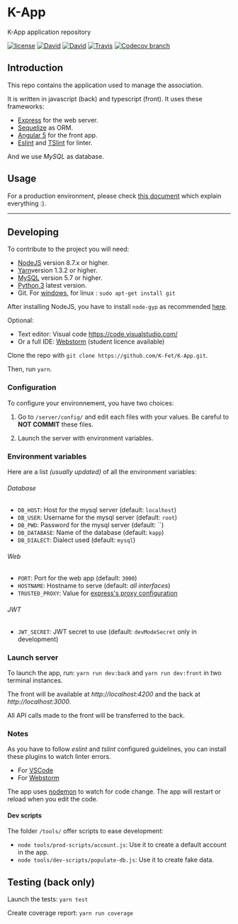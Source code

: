 # K-App
K-App application repository

[![license](https://img.shields.io/github/license/K-Fet/K-App.svg)](./LICENSE.md)
[![David](https://img.shields.io/david/K-Fet/K-App.svg)](https://david-dm.org/K-Fet/K-App)
[![David](https://img.shields.io/david/dev/K-Fet/K-App.svg)](https://david-dm.org/K-Fet/K-App)
[![Travis](https://img.shields.io/travis/K-Fet/K-App.svg)](https://travis-ci.org/K-Fet/K-App)
[![Codecov branch](https://img.shields.io/codecov/c/github/K-Fet/K-App.svg)](https://codecov.io/gh/K-Fet/K-App/)


## Introduction

This repo contains the application used to manage the association.

It is written in javascript (back) and typescript (front).
It uses these frameworks:
- [Express](https://expressjs.com) for the web server.
- [Sequelize](http://sequelizejs.com) as ORM.
- [Angular 5](https://angular.io/) for the front app.
- [Eslint](https://eslint.org/) and [TSlint](https://palantir.github.io/tslint/) for linter.

And we use *MySQL* as database.

## Usage

For a production environment, please check [this document](./docs/QuickDeployment.md) 
which explain everything :).


---

## Developing

To contribute to the project you will need:
- [NodeJS](https://nodejs.org/en/) version 8.7.x or higher.
- [Yarn](https://yarnpkg.com)version 1.3.2 or higher.
- [MySQL](https://dev.mysql.com/downloads/mysql) version 5.7 or higher.
- [Python 3](https://www.python.org/download/releases/3.0/) latest version.
- Git. For [windows](https://git-scm.com/downloads), for linux : `sudo apt-get install git`

After installing NodeJS,
you have to install `node-gyp` as recommended 
[here](https://www.npmjs.com/package/node-gyp#installation).

Optional:
- Text editor: Visual code https://code.visualstudio.com/
- Or a full IDE: [Webstorm](https://www.jetbrains.com/webstorm/)
    (student licence available) 

Clone the repo with `git clone https://github.com/K-Fet/K-App.git`.

Then, run `yarn`.

### Configuration

To configure your environnement, you have two choices:

1. Go to `/server/config/` and edit each files with your values.
 Be careful to **NOT COMMIT** these files.

2. Launch the server with environment variables.

### Environment variables

Here are a list _(usually updated)_ of all the environment variables:

###### Database 

* `DB_HOST`: Host for the mysql server (default: `localhost`)
* `DB_USER`: Username for the mysql server (default: `root`)
* `DB_PWD`:  Password for the mysql server (default: ``)
* `DB_DATABASE`: Name of the database (default: `kapp`)
* `DB_DIALECT`: Dialect used (default: `mysql`)

###### Web

* `PORT`: Port for the web app (default: `3000`)
* `HOSTNAME`: Hostname to serve (default: _all interfaces_)
* `TRUSTED_PROXY`: Value for [express's proxy configuration](https://expressjs.com/en/guide/behind-proxies.html)

###### JWT

* `JWT_SECRET`: JWT secret to use (default: `devModeSecret` only in development)

### Launch server

To launch the app, run: `yarn run dev:back` and `yarn run dev:front` in two terminal instances.

The front will be available at _http://localhost:4200_ and the back at _http://localhost:3000_.

All API calls made to the front will be transferred to the back.

### Notes

As you have to follow *eslint* and *tslint* configured guidelines, 
you can install these plugins to watch linter errors.

* For [VSCode](https://marketplace.visualstudio.com/items?itemName=dbaeumer.vscode-eslint)
* For [Webstorm](http://plugins.jetbrains.com/plugin/7494)


The app uses [nodemon](https://nodemon.io/) to watch for code change.
The app will restart or reload when you edit the code.

#### Dev scripts

The folder `/tools/` offer scripts to ease development:

- `node tools/prod-scripts/account.js`: Use it to create a default account in the app.
- `node tools/dev-scripts/populate-db.js`: Use it to create fake data.

## Testing (back only)

Launch the tests: `yarn test`

Create coverage report: `yarn run coverage`
